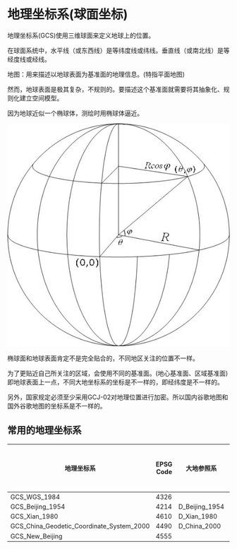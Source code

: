 #  地理坐标系(球面坐标)

地理坐标系(GCS)使用三维球面来定义地球上的位置。

在球面系统中，水平线（或东西线）是等纬度线或纬线。垂直线（或南北线）是等经度线或经线。

地图：用来描述以地球表面为基准面的地理信息。(特指平面地图)

然而，地球表面是极其复杂，不规则的。要描述这个基准面就需要将其抽象化、规则化建立空间模型。

因为地球近似一个椭球体，测绘时用椭球体逼近。

![Alt text](../assets/1.jpg)

椭球面和地球表面肯定不是完全贴合的，不同地区关注的位置不一样。

为了更贴近自己所关注的区域，会使用不同的基准面。(地心基准面、区域基准面)即地球表面上一点，不同大地坐标系的坐标是不一样的，即经纬度是不一样的。

另外，国家规定必须至少采用GCJ-02对地理位置进行加密。所以国内谷歌地图和国外谷歌地图的坐标系是不一样的。

##  常用的地理坐标系
|地理坐标系       |EPSG Code|大地参照系     |参考椭球体     |长轴   |短轴         |扁率            |第一偏心率|第二偏心率|
|----------------|---------|--------------|--------------|-------|-------------|---------------|--------|---------|
|GCS_WGS_1984    |4326     |              |              |6378137|6356752.3142|1:298.257223563|
|GCS_Beijing_1954|4214     |D_Beijing_1954|Krasovsky_1940|6378245|6356863.0188|1:298.3        |
|GCS_Xian_1980   |4610     |D_Xian_1980   |IAG75         |6378140|6356755.3   |1:298.25722101 |
|GCS_China_Geodetic_Coordinate_System_2000|4490|D_China_2000|CGCS2000|6378245|6356863.0188|1:298.257|
|GCS_New_Beijing |4555     |















